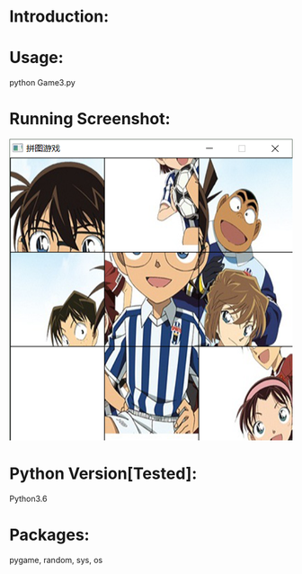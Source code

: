 # Introduction:

# Usage:
python Game3.py
# Running Screenshot:
![img](Screenshot.png)
# Python Version[Tested]:
Python3.6
# Packages:
pygame, random, sys, os